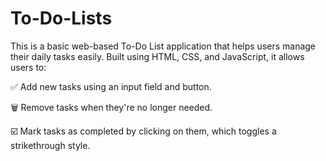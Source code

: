 # To-Do-Lists
This is a basic web-based To-Do List application that helps users manage their daily tasks easily. Built using HTML, CSS, and JavaScript, it allows users to:

✅ Add new tasks using an input field and button.

🗑️ Remove tasks when they're no longer needed.

☑️ Mark tasks as completed by clicking on them, which toggles a strikethrough style.

